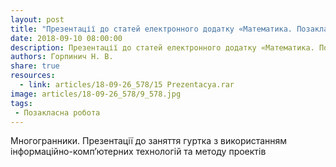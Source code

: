 ```yaml
---
layout: post
title: "Презентації до статей електронного додатку «Математика. Позакласна робота №9 (93) / 2018»"
date: 2018-09-10 08:00:00
description: Презентації до статей електронного додатку «Математика. Позакласна робота №9 (93) / 2018»
authors: Горпинич Н. В.
share: true
resources:
  - link: articles/18-09-26_578/15 Prezentaсya.rar
image: articles/18-09-26_578/9_578.jpg
tags:
 - Позакласна робота
---
```




Многогранники. Презентації до заняття гуртка з використанням інформаційно-комп’ютерних технологій та методу проектів
